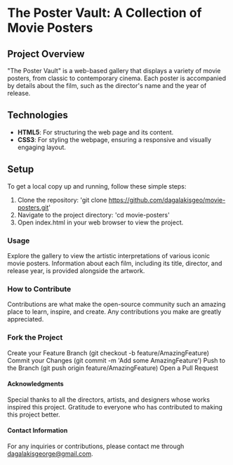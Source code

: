 # The Poster Vault: A Collection of Movie Posters 


## Project Overview
"The Poster Vault" is a web-based gallery that displays a variety of movie posters, from classic to contemporary cinema. Each poster is accompanied by details about the film, such as the director's name and the year of release.


## Technologies
* **HTML5**: For structuring the web page and its content.
* **CSS3**: For styling the webpage, ensuring a responsive and visually engaging layout.


## Setup
To get a local copy up and running, follow these simple steps:

1. Clone the repository:
'git clone https://github.com/dagalakisgeo/movie-posters.git'
2. Navigate to the project directory:
'cd movie-posters'
3. Open index.html in your web browser to view the project.


### Usage
Explore the gallery to view the artistic interpretations of various iconic movie posters. Information about each film, including its title, director, and release year, is provided alongside the artwork.


### How to Contribute
Contributions are what make the open-source community such an amazing place to learn, inspire, and create. Any contributions you make are greatly appreciated.


### Fork the Project
Create your Feature Branch (git checkout -b feature/AmazingFeature)
Commit your Changes (git commit -m 'Add some AmazingFeature')
Push to the Branch (git push origin feature/AmazingFeature)
Open a Pull Request


#### Acknowledgments
Special thanks to all the directors, artists, and designers whose works inspired this project.
Gratitude to everyone who has contributed to making this project better.

#### Contact Information
For any inquiries or contributions, please contact me through dagalakisgeorge@gmail.com.
